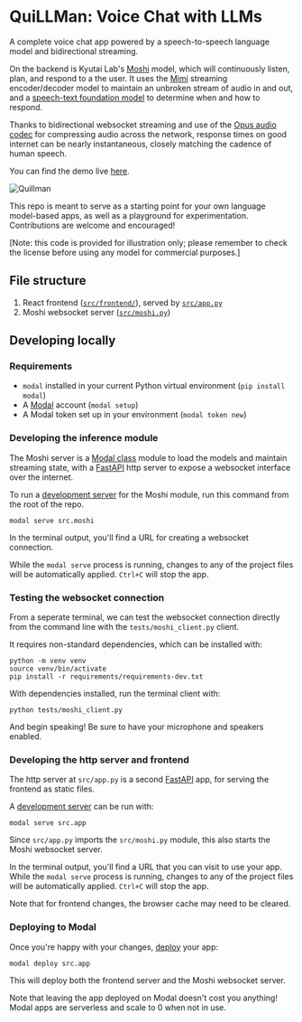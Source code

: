 # QuiLLMan: Voice Chat with LLMs

A complete voice chat app powered by a speech-to-speech language model and bidirectional streaming.

On the backend is Kyutai Lab's [Moshi](https://github.com/kyutai-labs/moshi) model, which will continuously listen, plan, and respond to a the user. It uses the [Mimi](https://huggingface.co/kyutai/mimi) streaming encoder/decoder model to maintain an unbroken stream of audio in and out, and a [speech-text foundation model](https://huggingface.co/kyutai/moshiko-pytorch-bf16) to determine when and how to respond.

Thanks to bidirectional websocket streaming and use of the [Opus audio codec](https://opus-codec.org/) for compressing audio across the network, response times on good internet can be nearly instantaneous, closely matching the cadence of human speech.

You can find the demo live [here](https://modal-labs--quillman-web.modal.run/).

![Quillman](https://github.com/user-attachments/assets/afda5874-8509-4f56-9f25-d734b8f1c40a)

This repo is meant to serve as a starting point for your own language model-based apps, as well as a playground for experimentation. Contributions are welcome and encouraged!

[Note: this code is provided for illustration only; please remember to check the license before using any model for commercial purposes.]

## File structure

1. React frontend ([`src/frontend/`](./src/frontend/)), served by [`src/app.py`](./src/app.py)
2. Moshi websocket server ([`src/moshi.py`](./src/moshi.py))

## Developing locally

### Requirements

- `modal` installed in your current Python virtual environment (`pip install modal`)
- A [Modal](http://modal.com/) account (`modal setup`)
- A Modal token set up in your environment (`modal token new`)

### Developing the inference module

The Moshi server is a [Modal class](https://modal.com/docs/reference/modal.Cls#modalcls) module to load the models and maintain streaming state, with a [FastAPI](https://fastapi.tiangolo.com/) http server to expose a websocket interface over the internet.

To run a [development server]((https://modal.com/docs/guide/webhooks#developing-with-modal-serve)) for the Moshi module, run this command from the root of the repo.

```shell
modal serve src.moshi
```

In the terminal output, you'll find a URL for creating a websocket connection.

While the `modal serve` process is running, changes to any of the project files will be automatically applied. `Ctrl+C` will stop the app. 

### Testing the websocket connection
From a seperate terminal, we can test the websocket connection directly from the command line with the `tests/moshi_client.py` client.

It requires non-standard dependencies, which can be installed with:
```shell
python -m venv venv
source venv/bin/activate
pip install -r requirements/requirements-dev.txt
```

With dependencies installed, run the terminal client with:
```shell
python tests/moshi_client.py
```

And begin speaking! Be sure to have your microphone and speakers enabled.

### Developing the http server and frontend

The http server at `src/app.py` is a second [FastAPI](https://fastapi.tiangolo.com/) app, for serving the frontend as static files.

A [development server]((https://modal.com/docs/guide/webhooks#developing-with-modal-serve)) can be run with:

```shell
modal serve src.app
```

Since `src/app.py` imports the `src/moshi.py` module, this also starts the Moshi websocket server.

In the terminal output, you'll find a URL that you can visit to use your app. 
While the `modal serve` process is running, changes to any of the project files will be automatically applied. `Ctrl+C` will stop the app. 

Note that for frontend changes, the browser cache may need to be cleared.

### Deploying to Modal

Once you're happy with your changes, [deploy](https://modal.com/docs/guide/managing-deployments#creating-deployments) your app:

```shell
modal deploy src.app
```

This will deploy both the frontend server and the Moshi websocket server.

Note that leaving the app deployed on Modal doesn't cost you anything! Modal apps are serverless and scale to 0 when not in use.
